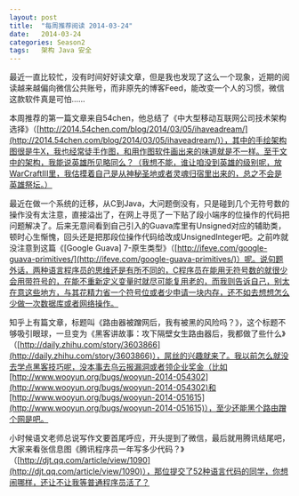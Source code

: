 ```yaml
---
layout: post
title:  "每周推荐阅读 2014-03-24"
date:   2014-03-24
categories: Season2 
tags:   架构 Java 安全 
---
```


最近一直比较忙，没有时间好好读文章，但是我也发现了这么一个现象，近期的阅读越来越偏向微信公共账号，而非原先的博客Feed，能改变一个人的习惯，微信这款软件真是可怕……

本周推荐的第一篇文章来自54chen，他总结了《中大型移动互联网公司技术架构选择》（[http://2014.54chen.com/blog/2014/03/05/ihaveadream/](http://2014.54chen.com/blog/2014/03/05/ihaveadream/)），其中的手绘架构图很是牛X，我也经常徒手作图，和用作图软件画出来的味道就是不一样。至于文中的架构，我能说英雄所见略同么？（我想不能，谁让咱没到英雄的级别呢，放WarCraftIII里，我估摸着自己是从神秘圣地或者灵魂归宿里出来的，总之不会是英雄祭坛。）

最近在做一个系统的迁移，从C到Java，大问题倒没有，只是碰到几个无符号数的操作没有太注意，直接溢出了，在网上寻觅了一下贴了段小端序的位操作的代码把问题解决了。后来无意间看到自己引入的Guava库里有Unsigned对应的辅助类，顿时心生惭愧，回头还是把那段位操作代码给改成UnsignedInteger吧。之前咋就没注意到这篇《[Google Guava] 7-原生类型》（[http://ifeve.com/google-guava-primitives/](http://ifeve.com/google-guava-primitives/)）呢。说句题外话，两种语言程序员的思维还是有所不同的，C程序员在能用无符号数的就很少会用带符号的，在能不重新定义变量时就尽可能复用老的，而我则告诉自己，别太在意这些地方，与其花精力省一个符号位或者少申请一块内存，还不如去想想怎么少做一次数据库或者网络操作。

知乎上有篇文章，标题叫《路由器被蹭网后，我有被黑的风险吗？》，这个标题不够吸引眼球，一旦变为《黑客讲故事：攻下隔壁女生路由器后，我都做了些什么》（[http://daily.zhihu.com/story/3603866](http://daily.zhihu.com/story/3603866)），屌丝的兴趣就来了。我以前怎么就没去学点黑客技巧呢，没本事去乌云报漏洞或者领企业奖金（比如[http://www.wooyun.org/bugs/wooyun-2014-054302](http://www.wooyun.org/bugs/wooyun-2014-054302)和[http://www.wooyun.org/bugs/wooyun-2014-051615](http://www.wooyun.org/bugs/wooyun-2014-051615)），至少还能黑个路由蹭个网是吧。

小时候语文老师总说写作文要首尾呼应，开头提到了微信，最后就用腾讯结尾吧，大家来看张信息图《腾讯程序员一年写多少代码？》（[http://djt.qq.com/article/view/1090](http://djt.qq.com/article/view/1090)），那位提交了52种语言代码的同学，你想闹哪样，还让不让我等普通程序员活了？